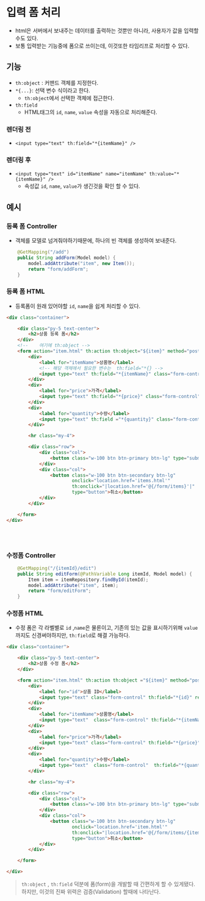 # 입력 폼 처리
 - html은 서버에서 보내주는 데이터를 출력하는 것뿐만 아니라, 사용자가 값을 입력할 수도 있다. 
 - 보통 입력받는 기능중에 폼으로 쓰이는데, 이것또한 타임리프로 처리할 수 있다.


## 기능 
 - `th:object` : 커맨드 객체를 지정한다. 
 - `*{...}`: 선택 변수 식이라고 한다. 
   - `th:object`에서 선택한 객체에 접근한다. 
 - `th:field`
   - HTML태그의 `id`, `name`, `value` 속성을 자동으로 처리해준다.


### 렌더링 전 
- `<input type="text" th:field="*{itemName}" />`

### 렌더링 후 
- `<input type="text" id="itemName" name="itemName" th:value="*{itemName}" />`
  - 속성값 `id`, `name`, `value`가 생긴것을 확인 할 수 있다.

## 예시 
### 등록 폼 Controller 
 - 객체를 모델로 넘겨줘야하기때문에, 하나의 빈 객체를 생성하여 보내준다. 
```java
    @GetMapping("/add")
    public String addForm(Model model) {
        model.addAttribute("item", new Item());
        return "form/addForm";
    }
```


### 등록 폼 HTML
 - 등록폼이 원래 있어야할 `id`, `name`을 쉽게 처리할 수 있다.
```html
<div class="container">

    <div class="py-5 text-center">
        <h2>상품 등록 폼</h2>
    </div>
    <!--    여기에 th:object -->
    <form action="item.html" th:action th:object="${item}" method="post">
        <div>
            <label for="itemName">상품명</label>
            <!-- 해당 객체에서 필요한 변수는  th:field="*{} -->
            <input type="text" th:field="*{itemName}" class="form-control" placeholder="이름을 입력하세요">
        </div>
        <div>
            <label for="price">가격</label>
            <input type="text" th:field="*{price}" class="form-control" placeholder="가격을 입력하세요">
        </div>
        <div>
            <label for="quantity">수량</label>
            <input type="text" th:field ="*{quantity}" class="form-control" placeholder="수량을 입력하세요">
        </div>

        <hr class="my-4">

        <div class="row">
            <div class="col">
                <button class="w-100 btn btn-primary btn-lg" type="submit">상품 등록</button>
            </div>
            <div class="col">
                <button class="w-100 btn btn-secondary btn-lg"
                        onclick="location.href='items.html'"
                        th:onclick="|location.href='@{/form/items}'|"
                        type="button">취소</button>
            </div>
        </div>

    </form>
</div>
```

<br></br>

### 수정폼 Controller
```java
    @GetMapping("/{itemId}/edit")
    public String editForm(@PathVariable Long itemId, Model model) {
        Item item = itemRepository.findById(itemId);
        model.addAttribute("item", item);
        return "form/editForm";
    }
```
### 수정폼 HTML

 - 수정 폼은 각 라벨별로 `id` ,`name`은 물론이고, 기존의 있는 값을 표시하기위해 `value`까지도 신경써야하지만, `th:field`로 해결 가능하다.
```html
<div class="container">

    <div class="py-5 text-center">
        <h2>상품 수정 폼</h2>
    </div>

    <form action="item.html" th:action th:object ="${item}" method="post">
        <div>
            <label for="id">상품 ID</label>
            <input type="text" class="form-control" th:field="*{id}" readonly>
        </div>
        <div>
            <label for="itemName">상품명</label>
            <input type="text"  class="form-control" th:field="*{itemName}">
        </div>
        <div>
            <label for="price">가격</label>
            <input type="text" class="form-control" th:field="*{price}" >
        </div>
        <div>
            <label for="quantity">수량</label>
            <input type="text"  class="form-control"  th:field="*{quantity}">
        </div>

        <hr class="my-4">

        <div class="row">
            <div class="col">
                <button class="w-100 btn btn-primary btn-lg" type="submit">저장</button>
            </div>
            <div class="col">
                <button class="w-100 btn btn-secondary btn-lg"
                        onclick="location.href='item.html'"
                        th:onclick="|location.href='@{/form/items/{itemId}(itemId=${item.id})}'|"
                        type="button">취소</button>
            </div>
        </div>

    </form>

</div>
```

> `th:object` , `th:field` 덕분에 폼(form)을 개발할 때 간편하게 할 수 있게됐다. 
> 하지만, 이것의 진짜 위력은 검증(Validation) 할때에 나타난다.
